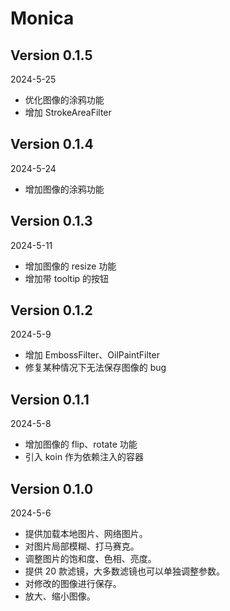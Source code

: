 Monica
===

Version 0.1.5
---
2024-5-25
* 优化图像的涂鸦功能
* 增加 StrokeAreaFilter

Version 0.1.4
---
2024-5-24
* 增加图像的涂鸦功能

Version 0.1.3
---
2024-5-11
* 增加图像的 resize 功能
* 增加带 tooltip 的按钮

Version 0.1.2
---
2024-5-9
* 增加 EmbossFilter、OilPaintFilter
* 修复某种情况下无法保存图像的 bug

Version 0.1.1
---
2024-5-8
* 增加图像的 flip、rotate 功能
* 引入 koin 作为依赖注入的容器

Version 0.1.0
---
2024-5-6
* 提供加载本地图片、网络图片。
* 对图片局部模糊、打马赛克。
* 调整图片的饱和度、色相、亮度。
* 提供 20 款滤镜，大多数滤镜也可以单独调整参数。
* 对修改的图像进行保存。
* 放大、缩小图像。